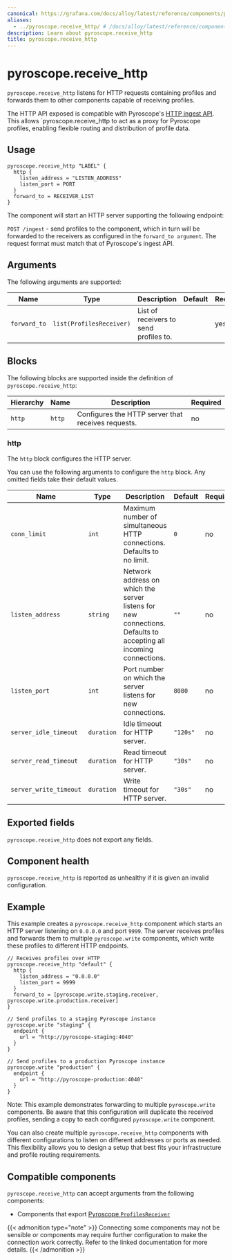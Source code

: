 ```yaml
---
canonical: https://grafana.com/docs/alloy/latest/reference/components/pyroscope/pyroscope.receive_http/
aliases:
  - ../pyroscope.receive_http/ # /docs/alloy/latest/reference/components/pyroscope.receive_http/
description: Learn about pyroscope.receive_http
title: pyroscope.receive_http
---
```


# pyroscope.receive_http

`pyroscope.receive_http` listens for HTTP requests containing profiles and forwards them to other components capable of receiving profiles.

The HTTP API exposed is compatible with Pyroscope's [HTTP ingest API](https://grafana.com/docs/pyroscope/latest/configure-server/about-server-api/). This allows `pyroscope.receive_http to act as a proxy for Pyroscope profiles, enabling flexible routing and distribution of profile data.

## Usage

```alloy
pyroscope.receive_http "LABEL" {
  http {
    listen_address = "LISTEN_ADDRESS"
    listen_port = PORT
  }
  forward_to = RECEIVER_LIST
}
```
The component will start an HTTP server supporting the following endpoint:

`POST /ingest` - send profiles to the component, which in turn will be forwarded to the receivers as configured in the `forward_to argument`. The request format must match that of Pyroscope's ingest API.

## Arguments

The following arguments are supported:

Name              | Type          | Description                                     | Default | Required
------------------|---------------|-------------------------------------------------|---------|---------
`forward_to` | `list(ProfilesReceiver)` | List of receivers to send profiles to. |         | yes

## Blocks

The following blocks are supported inside the definition of `pyroscope.receive_http`:

Hierarchy | Name | Description                                        | Required
----------|------|----------------------------------------------------|---------
`http`    | `http` | Configures the HTTP server that receives requests. | no

### http

The `http` block configures the HTTP server.

You can use the following arguments to configure the `http` block. Any omitted fields take their default values.

Name                   | Type       | Description                                                                                                      | Default  | Required
-----------------------|------------|------------------------------------------------------------------------------------------------------------------|----------|---------
`conn_limit`           | `int`      | Maximum number of simultaneous HTTP connections. Defaults to no limit.                                           | `0`      | no
`listen_address`       | `string`   | Network address on which the server listens for new connections. Defaults to accepting all incoming connections. | `""`     | no
`listen_port`          | `int`      | Port number on which the server listens for new connections.                                                     | `8080`   | no
`server_idle_timeout`  | `duration` | Idle timeout for HTTP server.                                                                                    | `"120s"` | no
`server_read_timeout`  | `duration` | Read timeout for HTTP server.                                                                                    | `"30s"`  | no
`server_write_timeout` | `duration` | Write timeout for HTTP server.                                                                                   | `"30s"`  | no

## Exported fields

`pyroscope.receive_http` does not export any fields.

## Component health

`pyroscope.receive_http` is reported as unhealthy if it is given an invalid configuration.

## Example
This example creates a `pyroscope.receive_http` component which starts an HTTP server listening on `0.0.0.0` and port `9999`. The server receives profiles and forwards them to multiple `pyroscope.write` components, which write these profiles to different HTTP endpoints.
```alloy
// Receives profiles over HTTP
pyroscope.receive_http "default" {
  http {
    listen_address = "0.0.0.0"
    listen_port = 9999
  }
  forward_to = [pyroscope.write.staging.receiver, pyroscope.write.production.receiver]
}

// Send profiles to a staging Pyroscope instance
pyroscope.write "staging" {
  endpoint {
    url = "http://pyroscope-staging:4040"
  }
}

// Send profiles to a production Pyroscope instance
pyroscope.write "production" {
  endpoint {
    url = "http://pyroscope-production:4040"
  }
}
```

Note: This example demonstrates forwarding to multiple `pyroscope.write` components. Be aware that this configuration will duplicate the received profiles, sending a copy to each configured `pyroscope.write` component.

You can also create multiple `pyroscope.receive_http` components with different configurations to listen on different addresses or ports as needed. This flexibility allows you to design a setup that best fits your infrastructure and profile routing requirements.

<!-- START GENERATED COMPATIBLE COMPONENTS -->

## Compatible components

`pyroscope.receive_http` can accept arguments from the following components:

- Components that export [Pyroscope `ProfilesReceiver`](../../../compatibility/#pyroscope-profilesreceiver-exporters)


{{< admonition type="note" >}}
Connecting some components may not be sensible or components may require further configuration to make the connection work correctly.
Refer to the linked documentation for more details.
{{< /admonition >}}

<!-- END GENERATED COMPATIBLE COMPONENTS -->
